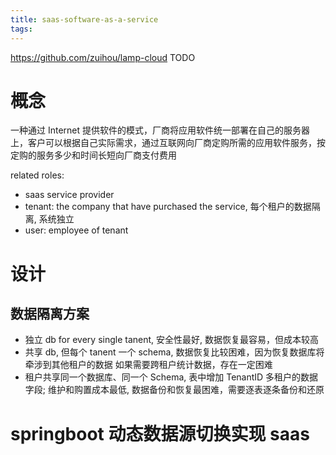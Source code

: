 ```yaml
---
title: saas-software-as-a-service
tags:
---
```



https://github.com/zuihou/lamp-cloud
TODO


<!-- more -->

# 概念

一种通过 Internet 提供软件的模式，厂商将应用软件统一部署在自己的服务器上，客户可以根据自己实际需求，通过互联网向厂商定购所需的应用软件服务，按定购的服务多少和时间长短向厂商支付费用

related roles:

- saas service provider
- tenant: the company that have purchased the service, 每个租户的数据隔离, 系统独立
- user: employee of tenant

# 设计

## 数据隔离方案

- 独立 db for every single tanent,
  安全性最好, 数据恢复最容易，但成本较高
- 共享 db, 但每个 tanent 一个 schema,
  数据恢复比较困难，因为恢复数据库将牵涉到其他租户的数据 如果需要跨租户统计数据，存在一定困难
- 租户共享同一个数据库、同一个 Schema, 表中增加 TenantID 多租户的数据字段;
  维护和购置成本最低, 数据备份和恢复最困难，需要逐表逐条备份和还原

# springboot 动态数据源切换实现 saas

